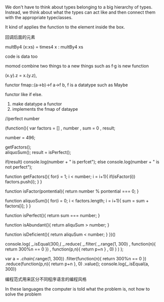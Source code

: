 We don't have to think about types belonging to a big hierarchy of types. Instead, we think about what the types can act like and then connect them with the appropriate typeclasses.

It kind of applies the function to the element inside the box.

回调后面的元素

multBy4 \(x:xs\) = times4 x : multBy4 xs

code is data too

momod combine two things to a new things such as f·g is new function

\(x.y\).z = x.\(y.z\),

functor
fmap::\(a-&gt;b\)-&gt;f a-&gt;f b,  f is a datatype such as Maybe

functor like if else.

1. make datatype a functor
2. implements the fmap of dataype

\/\/perfect number

\(function\(\){
  var factors = \[\]
  ,   number
  ,   sum = 0
  ,   result;

number = 496;

getFactors\(\);  
  aliquoSum\(\);
  result = isPerfect\(\);

if\(result\)   console.log\(number + " is perfcet"\);
  else                  console.log\(number + " is not perfect"\);

function getFactors\(\){
    for\(i = 1;  i &lt; number; i = i+1\){
       if\(isFactor\(i\)\)  factors.push\(i\); 
    }
  }

function isFactor\(pontential\){
    return number % pontential === 0;
  }

function aliquoSum\(\){
    for\(i = 0; i &lt; factors.length; i = i+1\){
      sum = sum + factors\[i\];
    }
  }

function isPerfect\(\){
    return sum === number;
  }

function isAbundant\(\){
    return aliquSum &gt; number;
  }

function isDeficient\(\){
    return aliquSum &lt; number;
  }
}\)\(\)

console.log\(
  _.isEqual\(300,\(
    _.reduce\(
      _.filter\(
        _.range\(1, 300\)
        , function\(n\){ return 300%n == 0 }\)
      , function\(p,n\){ return p+n }
      , 0\)
    \)
  \)
\);

var a = _.chain\(_.range\(1, 300\)\)
  .filter\(function\(n\){ return 300%n == 0 }\)
  .reduce\(function\(p,n\){ return p+n }, 0\)
  .value\(\);
console.log\(\_.isEqual\(a, 300\)\)







编程范式用来区分不同程序语言的编程风格



In these languages the computer is told what the problem is, not how to solve the problem

